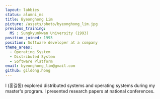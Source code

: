 ```yaml
---
layout: labbies
status: alumni_ms
title: Byeonghong Lim
picture: /assets/photo/byeonghong_lim.jpg
previous_training:
  MS : Sungkyunkwan University (1993)
position_joined: 1993
position: Software developer at a company
theme_areas:
  - Operating System
  - Distributed System
  - Software Platform
email: byeonghong_lim@gmail.com
github: gildong.hong
---
```


I (홍길동) explored distributed systems and operating systems during my master's program. I presented research papers at national conferences.